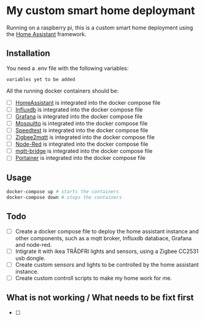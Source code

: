 # My custom smart home deploymant

Running on a raspberry pi, this is a custom smart home deployment using the [Home Assistant](https://home-assistant.io/) framework.

## Installation

You need a .env file with the following variables:

```
variables yet to be added
```

All the running docker containers should be:

- [ ] [HomeAssistant](https://hub.docker.com/r/homeassistant/home-assistant) is integrated into the docker compose file
- [ ] [Influxdb](https://hub.docker.com/_/influxdb) is integrated into the docker compose file
- [ ] [Grafana](https://hub.docker.com/r/grafana/grafana) is integrated into the docker compose file
- [ ] [Mosquitto](https://hub.docker.com/_/eclipse-mosquitto) is integrated into the docker compose file
- [ ] [Speedtest](https://hub.docker.com/r/robinmanuelthiel/speedtest) is integrated into the docker compose file
- [ ] [Zigbee2mqtt](https://hub.docker.com/r/koenkk/zigbee2mqtt) is integrated into the docker compose file
- [ ] [Node-Red](https://hub.docker.com/r/nodered/node-red) is integrated into the docker compose file
- [ ] [mqtt-bridge](mqtt2influxdb_bridge/Dockerfile) is integrated into the docker compose file
- [ ] [Portainer](https://hub.docker.com/r/portainer/portainer-ce) is integrated into the docker compose file

## Usage

```bash
docker-compose up # starts the containers
docker-compose down # stops the containers
```

## Todo

- [ ] Create a docker compose file to deploy the home assistant instance and other components, such as a mqtt broker, Influxdb databace, Grafana and node-red.
- [ ] Intigrate it with ikea TRÅDFRI lights and sensors, using a Zigbee CC2531 usb dongle.
- [ ] Create custom sensors and lights to be controlled by the home assistant instance.
- [ ] Create custom controll scripts to make my home work for me.

## What is not working / What needs to be fixt first

- [ ] 
